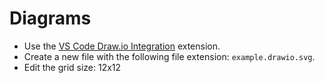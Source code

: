 # Diagrams

*   Use the [VS Code Draw.io Integration](https://marketplace.visualstudio.com/items?itemName=hediet.vscode-drawio) extension.
*   Create a new file with the following file extension: `example.drawio.svg`.
*   Edit the grid size: 12x12

